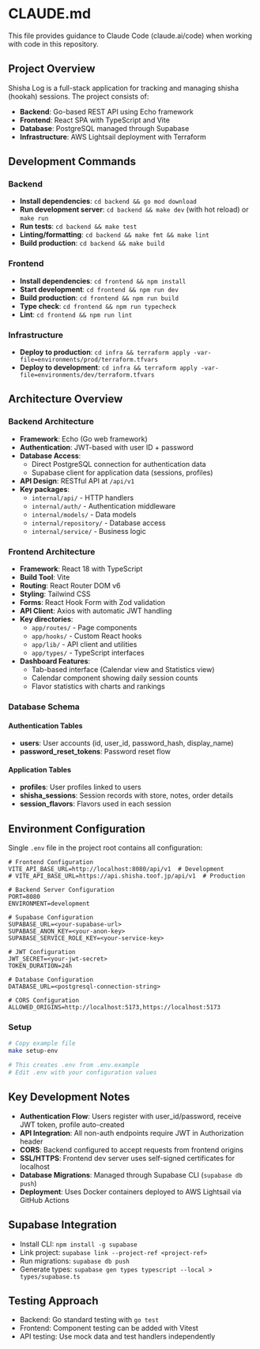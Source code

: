 # CLAUDE.md

This file provides guidance to Claude Code (claude.ai/code) when working with code in this repository.

## Project Overview

Shisha Log is a full-stack application for tracking and managing shisha (hookah) sessions. The project consists of:
- **Backend**: Go-based REST API using Echo framework
- **Frontend**: React SPA with TypeScript and Vite
- **Database**: PostgreSQL managed through Supabase
- **Infrastructure**: AWS Lightsail deployment with Terraform

## Development Commands

### Backend
- **Install dependencies**: `cd backend && go mod download`
- **Run development server**: `cd backend && make dev` (with hot reload) or `make run`
- **Run tests**: `cd backend && make test`
- **Linting/formatting**: `cd backend && make fmt && make lint`
- **Build production**: `cd backend && make build`

### Frontend
- **Install dependencies**: `cd frontend && npm install`
- **Start development**: `cd frontend && npm run dev`
- **Build production**: `cd frontend && npm run build`
- **Type check**: `cd frontend && npm run typecheck`
- **Lint**: `cd frontend && npm run lint`

### Infrastructure
- **Deploy to production**: `cd infra && terraform apply -var-file=environments/prod/terraform.tfvars`
- **Deploy to development**: `cd infra && terraform apply -var-file=environments/dev/terraform.tfvars`

## Architecture Overview

### Backend Architecture
- **Framework**: Echo (Go web framework)
- **Authentication**: JWT-based with user ID + password
- **Database Access**: 
  - Direct PostgreSQL connection for authentication data
  - Supabase client for application data (sessions, profiles)
- **API Design**: RESTful API at `/api/v1`
- **Key packages**:
  - `internal/api/` - HTTP handlers
  - `internal/auth/` - Authentication middleware
  - `internal/models/` - Data models
  - `internal/repository/` - Database access
  - `internal/service/` - Business logic

### Frontend Architecture
- **Framework**: React 18 with TypeScript
- **Build Tool**: Vite
- **Routing**: React Router DOM v6
- **Styling**: Tailwind CSS
- **Forms**: React Hook Form with Zod validation
- **API Client**: Axios with automatic JWT handling
- **Key directories**:
  - `app/routes/` - Page components
  - `app/hooks/` - Custom React hooks
  - `app/lib/` - API client and utilities
  - `app/types/` - TypeScript interfaces
- **Dashboard Features**:
  - Tab-based interface (Calendar view and Statistics view)
  - Calendar component showing daily session counts
  - Flavor statistics with charts and rankings

### Database Schema

#### Authentication Tables
- **users**: User accounts (id, user_id, password_hash, display_name)
- **password_reset_tokens**: Password reset flow

#### Application Tables
- **profiles**: User profiles linked to users
- **shisha_sessions**: Session records with store, notes, order details
- **session_flavors**: Flavors used in each session

## Environment Configuration

Single `.env` file in the project root contains all configuration:

```
# Frontend Configuration
VITE_API_BASE_URL=http://localhost:8080/api/v1  # Development
# VITE_API_BASE_URL=https://api.shisha.toof.jp/api/v1  # Production

# Backend Server Configuration  
PORT=8080
ENVIRONMENT=development

# Supabase Configuration
SUPABASE_URL=<your-supabase-url>
SUPABASE_ANON_KEY=<your-anon-key>
SUPABASE_SERVICE_ROLE_KEY=<your-service-key>

# JWT Configuration
JWT_SECRET=<your-jwt-secret>
TOKEN_DURATION=24h

# Database Configuration
DATABASE_URL=<postgresql-connection-string>

# CORS Configuration
ALLOWED_ORIGINS=http://localhost:5173,https://localhost:5173
```

### Setup
```bash
# Copy example file
make setup-env

# This creates .env from .env.example
# Edit .env with your configuration values
```

## Key Development Notes

- **Authentication Flow**: Users register with user_id/password, receive JWT token, profile auto-created
- **API Integration**: All non-auth endpoints require JWT in Authorization header
- **CORS**: Backend configured to accept requests from frontend origins
- **SSL/HTTPS**: Frontend dev server uses self-signed certificates for localhost
- **Database Migrations**: Managed through Supabase CLI (`supabase db push`)
- **Deployment**: Uses Docker containers deployed to AWS Lightsail via GitHub Actions

## Supabase Integration

- Install CLI: `npm install -g supabase`
- Link project: `supabase link --project-ref <project-ref>`
- Run migrations: `supabase db push`
- Generate types: `supabase gen types typescript --local > types/supabase.ts`

## Testing Approach

- Backend: Go standard testing with `go test`
- Frontend: Component testing can be added with Vitest
- API testing: Use mock data and test handlers independently